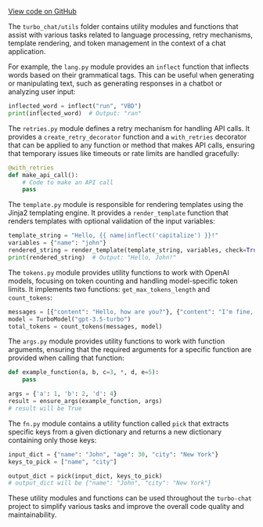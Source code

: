 [View code on GitHub](https://github.com/creatorrr/turbo-chat/tree/master/.autodoc/docs/json/turbo_chat/utils)

The `turbo_chat/utils` folder contains utility modules and functions that assist with various tasks related to language processing, retry mechanisms, template rendering, and token management in the context of a chat application.

For example, the `lang.py` module provides an `inflect` function that inflects words based on their grammatical tags. This can be useful when generating or manipulating text, such as generating responses in a chatbot or analyzing user input:

```python
inflected_word = inflect("run", "VBD")
print(inflected_word)  # Output: "ran"
```

The `retries.py` module defines a retry mechanism for handling API calls. It provides a `create_retry_decorator` function and a `with_retries` decorator that can be applied to any function or method that makes API calls, ensuring that temporary issues like timeouts or rate limits are handled gracefully:

```python
@with_retries
def make_api_call():
    # Code to make an API call
    pass
```

The `template.py` module is responsible for rendering templates using the Jinja2 templating engine. It provides a `render_template` function that renders templates with optional validation of the input variables:

```python
template_string = "Hello, {{ name|inflect('capitalize') }}!"
variables = {"name": "john"}
rendered_string = render_template(template_string, variables, check=True)
print(rendered_string)  # Output: "Hello, John!"
```

The `tokens.py` module provides utility functions to work with OpenAI models, focusing on token counting and handling model-specific token limits. It implements two functions: `get_max_tokens_length` and `count_tokens`:

```python
messages = [{"content": "Hello, how are you?"}, {"content": "I'm fine, thank you!"}]
model = TurboModel("gpt-3.5-turbo")
total_tokens = count_tokens(messages, model)
```

The `args.py` module provides utility functions to work with function arguments, ensuring that the required arguments for a specific function are provided when calling that function:

```python
def example_function(a, b, c=3, *, d, e=5):
    pass

args = {'a': 1, 'b': 2, 'd': 4}
result = ensure_args(example_function, args)
# result will be True
```

The `fn.py` module contains a utility function called `pick` that extracts specific keys from a given dictionary and returns a new dictionary containing only those keys:

```python
input_dict = {"name": "John", "age": 30, "city": "New York"}
keys_to_pick = ["name", "city"]

output_dict = pick(input_dict, keys_to_pick)
# output_dict will be {"name": "John", "city": "New York"}
```

These utility modules and functions can be used throughout the `turbo-chat` project to simplify various tasks and improve the overall code quality and maintainability.
